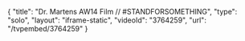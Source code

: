 {
    "title": "Dr. Martens AW14 Film \/\/ #STANDFORSOMETHING",
    "type": "solo",
    "layout": "iframe-static",
    "videoId": "3764259",
    "url": "\/tvpembed\/3764259"
}